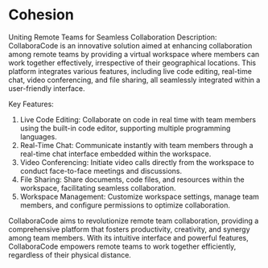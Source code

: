 # Cohesion
Uniting Remote Teams for Seamless Collaboration
Description:
CollaboraCode is an innovative solution aimed at enhancing collaboration among remote teams by providing a virtual workspace where members can work together effectively, irrespective of their geographical locations. This platform integrates various features, including live code editing, real-time chat, video conferencing, and file sharing, all seamlessly integrated within a user-friendly interface.

Key Features:
1. Live Code Editing: Collaborate on code in real time with team members using the built-in code editor, supporting multiple programming languages.
2. Real-Time Chat: Communicate instantly with team members through a real-time chat interface embedded within the workspace.
3. Video Conferencing: Initiate video calls directly from the workspace to conduct face-to-face meetings and discussions.
4. File Sharing: Share documents, code files, and resources within the workspace, facilitating seamless collaboration.
5. Workspace Management: Customize workspace settings, manage team members, and configure permissions to optimize collaboration.

CollaboraCode aims to revolutionize remote team collaboration, providing a comprehensive platform that fosters productivity, creativity, and synergy among team members. With its intuitive interface and powerful features, CollaboraCode empowers remote teams to work together efficiently, regardless of their physical distance.
